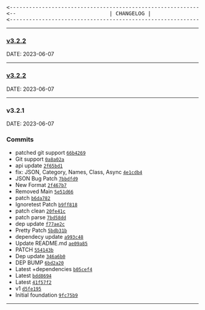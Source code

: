 <pre align="center">
<--------------------------------------------------------------------------->
<--                             | CHANGELOG |                             -->
<--------------------------------------------------------------------------->
</pre>
---

### [v3.2.2](https://github.com/universalweb/docredux/compare/v3.2.2...v3.2.2) 
DATE: 2023-06-07

---
### [v3.2.2](https://github.com/universalweb/docredux/compare/v3.2.1...v3.2.2) 
DATE: 2023-06-07

---
### v3.2.1
DATE: 2023-06-07

### Commits

- patched git support [`66b4269`](https://github.com/universalweb/docredux/commit/66b4269e136efceb7f6c2fc01461cbb7ce7a73ef)
- Git support [`0a8a02a`](https://github.com/universalweb/docredux/commit/0a8a02a1d1d9fed6a5ca45b314a59f11b03e184c)
- api update [`2f65bd1`](https://github.com/universalweb/docredux/commit/2f65bd17fdef7bc8afe9dd1f47ffecaeba962238)
- fix: JSON, Category, Names, Class, Async [`4e1cdb4`](https://github.com/universalweb/docredux/commit/4e1cdb4d5c6e54186292881a09743ee8c6e1eed1)
- JSON Bug Patch [`7bbdfd9`](https://github.com/universalweb/docredux/commit/7bbdfd9ca42e9271cca8db0d7b872f703b186e85)
- New Format [`2f467b7`](https://github.com/universalweb/docredux/commit/2f467b7cafa569614179e575a1c2fe6c8fe54488)
- Removed Main [`5e51d66`](https://github.com/universalweb/docredux/commit/5e51d66fd21302d6097c5fa488a7424bbd10e328)
- patch [`b6da782`](https://github.com/universalweb/docredux/commit/b6da7823253cd4db93bfdf8250b47ea64b272ffa)
- Ignoretest Patch [`b9ff818`](https://github.com/universalweb/docredux/commit/b9ff818aedfabcde36e0717b329fa27664b514f3)
- patch clean [`20fe41c`](https://github.com/universalweb/docredux/commit/20fe41c0e8c00f7f8cd9a816fdee7bd39b0f58c4)
- patch parse [`7bd58dd`](https://github.com/universalweb/docredux/commit/7bd58dd4402dab7df0226e694878e03547d69761)
- dep update [`f77ae2c`](https://github.com/universalweb/docredux/commit/f77ae2c10d1ec9a559aa32c8a0763a15d946b3a8)
- Pretty Patch [`5bdb31b`](https://github.com/universalweb/docredux/commit/5bdb31bf1b1069c97d09331ee5d995132e718093)
- dependecy update [`a993c48`](https://github.com/universalweb/docredux/commit/a993c48bc9571bb161e4dee7193d3a6af64f7686)
- Update README.md [`ae09a85`](https://github.com/universalweb/docredux/commit/ae09a8595fcb7ebdabe184b379d3dcbea19311c4)
- PATCH [`554143b`](https://github.com/universalweb/docredux/commit/554143b5195267afd64973a1f36822a893c3b930)
- Dep update [`346a6b0`](https://github.com/universalweb/docredux/commit/346a6b0f0a0826a45236cc9aab1a6cd7b61a705a)
- DEP BUMP [`6bd2a20`](https://github.com/universalweb/docredux/commit/6bd2a20cfc577f6aa4b1adf0b9ddd28ba7936731)
- Latest +dependencies [`b05cef4`](https://github.com/universalweb/docredux/commit/b05cef471b1443e310a82d5adcd9f754e710d719)
- Latest [`bdd8694`](https://github.com/universalweb/docredux/commit/bdd869409a4614e991aecca5c617af4270679b63)
- Latest [`41f57f2`](https://github.com/universalweb/docredux/commit/41f57f2da2ba92e25c0ceca4f9a2c51675a1783e)
- v1 [`d5fe195`](https://github.com/universalweb/docredux/commit/d5fe195e882f8b073874d0da669b566ba1d01ff9)
- Initial foundation [`9fc75b9`](https://github.com/universalweb/docredux/commit/9fc75b98387cafd0b4b9d6d44cab5768006388fa)

---
